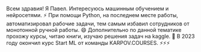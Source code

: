 Всем здравия! Я Павел.
Интересуюсь машинным обучением и нейросетями. ⚡
При помощи Python, на последнем месте работы, автоматизировал рабочие задачи, тем самым избавил сотрудников от монотонной ручной работы. 😄
Дополнительно по данной тематике прохожу курсы, читаю книги, изучаю решения задач на kaggle. 🔭
В 2023 году окончил курс Start ML от команды KARPOV.COURSES. ⚡⚡⚡
